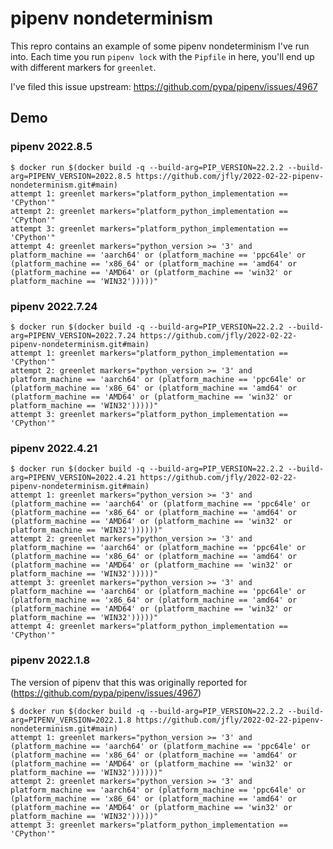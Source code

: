 # pipenv nondeterminism

This repro contains an example of some pipenv nondeterminism I've run into.
Each time you run `pipenv lock` with the `Pipfile` in here, you'll end up with
different markers for `greenlet`.

I've filed this issue upstream: https://github.com/pypa/pipenv/issues/4967

## Demo

### pipenv 2022.8.5

    $ docker run $(docker build -q --build-arg=PIP_VERSION=22.2.2 --build-arg=PIPENV_VERSION=2022.8.5 https://github.com/jfly/2022-02-22-pipenv-nondeterminism.git#main)
    attempt 1: greenlet markers="platform_python_implementation == 'CPython'"
    attempt 2: greenlet markers="platform_python_implementation == 'CPython'"
    attempt 3: greenlet markers="platform_python_implementation == 'CPython'"
    attempt 4: greenlet markers="python_version >= '3' and platform_machine == 'aarch64' or (platform_machine == 'ppc64le' or (platform_machine == 'x86_64' or (platform_machine == 'amd64' or (platform_machine == 'AMD64' or (platform_machine == 'win32' or platform_machine == 'WIN32')))))"

### pipenv 2022.7.24

    $ docker run $(docker build -q --build-arg=PIP_VERSION=22.2.2 --build-arg=PIPENV_VERSION=2022.7.24 https://github.com/jfly/2022-02-22-pipenv-nondeterminism.git#main)
    attempt 1: greenlet markers="platform_python_implementation == 'CPython'"
    attempt 2: greenlet markers="python_version >= '3' and platform_machine == 'aarch64' or (platform_machine == 'ppc64le' or (platform_machine == 'x86_64' or (platform_machine == 'amd64' or (platform_machine == 'AMD64' or (platform_machine == 'win32' or platform_machine == 'WIN32')))))"
    attempt 3: greenlet markers="platform_python_implementation == 'CPython'"

### pipenv 2022.4.21

    $ docker run $(docker build -q --build-arg=PIP_VERSION=22.2.2 --build-arg=PIPENV_VERSION=2022.4.21 https://github.com/jfly/2022-02-22-pipenv-nondeterminism.git#main)
    attempt 1: greenlet markers="python_version >= '3' and (platform_machine == 'aarch64' or (platform_machine == 'ppc64le' or (platform_machine == 'x86_64' or (platform_machine == 'amd64' or (platform_machine == 'AMD64' or (platform_machine == 'win32' or platform_machine == 'WIN32'))))))"
    attempt 2: greenlet markers="python_version >= '3' and platform_machine == 'aarch64' or (platform_machine == 'ppc64le' or (platform_machine == 'x86_64' or (platform_machine == 'amd64' or (platform_machine == 'AMD64' or (platform_machine == 'win32' or platform_machine == 'WIN32')))))"
    attempt 3: greenlet markers="python_version >= '3' and platform_machine == 'aarch64' or (platform_machine == 'ppc64le' or (platform_machine == 'x86_64' or (platform_machine == 'amd64' or (platform_machine == 'AMD64' or (platform_machine == 'win32' or platform_machine == 'WIN32')))))"
    attempt 4: greenlet markers="platform_python_implementation == 'CPython'"

### pipenv 2022.1.8

The version of pipenv that this was originally reported for (https://github.com/pypa/pipenv/issues/4967)

    $ docker run $(docker build -q --build-arg=PIP_VERSION=22.2.2 --build-arg=PIPENV_VERSION=2022.1.8 https://github.com/jfly/2022-02-22-pipenv-nondeterminism.git#main)
    attempt 1: greenlet markers="python_version >= '3' and (platform_machine == 'aarch64' or (platform_machine == 'ppc64le' or (platform_machine == 'x86_64' or (platform_machine == 'amd64' or (platform_machine == 'AMD64' or (platform_machine == 'win32' or platform_machine == 'WIN32'))))))"
    attempt 2: greenlet markers="python_version >= '3' and platform_machine == 'aarch64' or (platform_machine == 'ppc64le' or (platform_machine == 'x86_64' or (platform_machine == 'amd64' or (platform_machine == 'AMD64' or (platform_machine == 'win32' or platform_machine == 'WIN32')))))"
    attempt 3: greenlet markers="platform_python_implementation == 'CPython'"
